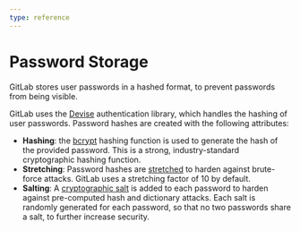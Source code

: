 ```yaml
---
type: reference
---
```


# Password Storage

GitLab stores user passwords in a hashed format, to prevent passwords from being visible.

GitLab uses the [Devise](https://github.com/plataformatec/devise) authentication library, which handles the hashing of user passwords. Password hashes are created with the following attributes:

- **Hashing**: the [bcrypt](https://en.wikipedia.org/wiki/Bcrypt) hashing function is used to generate the hash of the provided password. This is a strong, industry-standard cryptographic hashing function.
- **Stretching**: Password hashes are [stretched](https://en.wikipedia.org/wiki/Key_stretching) to harden against brute-force attacks. GitLab uses a stretching factor of 10 by default.
- **Salting**: A [cryptographic salt](https://en.wikipedia.org/wiki/Salt_(cryptography)) is added to each password to harden against pre-computed hash and dictionary attacks. Each salt is randomly generated for each password, so that no two passwords share a salt, to further increase security.

